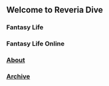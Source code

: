 ## Welcome to Reveria Dive
### Fantasy Life
### Fantasy Life Online
### [About](https://reveriadive.github.io/about)
### [Archive](https://reveriadive.github.io/locations)
